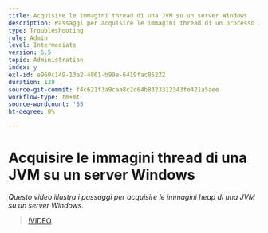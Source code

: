 ```yaml
---
title: Acquisire le immagini thread di una JVM su un server Windows
description: Passaggi per acquisire le immagini thread di un processo Java su un server Windows
type: Troubleshooting
role: Admin
level: Intermediate
version: 6.5
topic: Administration
index: y
exl-id: e960c149-13e2-4861-b99e-6419fac85222
duration: 129
source-git-commit: f4c621f3a9caa8c2c64b8323312343fe421a5aee
workflow-type: tm+mt
source-wordcount: '55'
ht-degree: 0%

---
```


# Acquisire le immagini thread di una JVM su un server Windows

*Questo video illustra i passaggi per acquisire le immagini heap di una JVM su un server Windows.*

>[!VIDEO](https://video.tv.adobe.com/v/335493?quality=12&learn=on)

